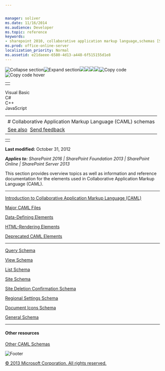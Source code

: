 ```yaml
---


manager: soliver
ms.date: 11/16/2014
ms.audience: Developer
ms.topic: reference
keywords:
- sharepoint 2010, collaborative application markup language,schemas [SharePoint 2010], XML,templates [SharePoint 2010], CAML,schemas [SharePoint 2010], CAML,SharePoint 2010, CAML,site definitions, XML
ms.prod: office-online-server
localization_priority: Normal
ms.assetid: e21daeee-6580-4d13-a448-6f515155d1e8
---
```


![Collapse
section](../icons/collapse_all.gif "Collapse section")![Expand
section](../icons/expand_all.gif "Expand section")![](../icons/collapse_all.gif)![](../icons/expand_all.gif)![](../icons/dropdown.gif)![](../icons/dropdownHover.gif)![Copy
code](../icons/copycode.gif "Copy code")![Copy code
hover](../icons/copycodeHighlight.gif "Copy code hover")
<table>
<tbody>
<tr class="odd">
<td align="left"></td>
</tr>
</tbody>
</table>

Visual Basic  
C\#  
C++  
JavaScript  

<table>
<tbody>
<tr class="odd">
<td align="left"><span id="runningHeaderText"></span></td>
</tr>
<tr class="even">
<td align="left"># Collaborative Application Markup Language (CAML) schemas</td>
</tr>
<tr class="odd">
<td align="left"><a href="#seeAlsoToggle">See also</a>  <span id="headfeedbackarea" class="feedbackhead"><a href="javascript:SubmitFeedback(&#39;docthis@Microsoft.com&#39;,&#39;&#39;,&#39;&#39;,&#39;&#39;,&#39;1.0.18082.1225&#39;,&#39;%0\dThank%20you%20for%20your%20feedback.%20The%20developer%20writing%20teams%20use%20your%20feedback%20to%20improve%20documentation.%20While%20we%20are%20reviewing%20your%20feedback,%20we%20may%20send%20you%20e-mail%20to%20ask%20for%20clarification%20or%20feedback%20on%20a%20solution.%20We%20do%20not%20use%20your%20e-mail%20address%20for%20any%20other%20purpose%20and%20we%20delete%20it%20after%20we%20finish%20our%20review.%0\AFor%20further%20information%20about%20the%20privacy%20policies%20of%20Microsoft,%20please%20see%20http://privacy.microsoft.com/en-us/default.aspx.%0\A%0\d&#39;,&#39;Customer%20feedback&#39;);">Send feedback</a></span></td>
</tr>
</tbody>
</table>

<table>
<colgroup>
<col width="100%" />
</colgroup>
<tbody>
<tr class="odd">
<td align="left"></td>
</tr>
</tbody>
</table>

**Last modified:** October 31, 2012

***Applies to:** SharePoint 2016 | SharePoint Foundation 2013 |
SharePoint Online | SharePoint Server 2013*

This section provides overview topics as well as information and
reference documentation for the elements used in Collaborative
Application Markup Language (CAML).


--------------------------------------------------------------------------------------------------------------------------------------------------------------------------------------------------------------

<span sdata="link">[Introduction to Collaborative Application Markup
Language (CAML)](introduction-to-collaborative-application-markup-language-caml.htm)</span>

<span sdata="link">[Major CAML
Files](major-caml-files.htm)</span>

<span sdata="link">[Data-Defining
Elements](data-defining-elements.htm)</span>

<span sdata="link">[HTML-Rendering
Elements](html-rendering-elements.htm)</span>

<span sdata="link">[Deprecated CAML
Elements](deprecated-caml-elements.htm)</span>


------------------------------------------------------------------------------------------------------------------------------------------------------------------------------------------------

<span sdata="link">[Query
Schema](query-schema.htm)</span>

<span sdata="link">[View
Schema](view-schema.htm)</span>

<span sdata="link">[List
Schema](list-schema.htm)</span>

<span sdata="link">[Site
Schema](site-schema.htm)</span>

<span sdata="link">[Site Deletion Confirmation
Schema](site-deletion-confirmation-schema.htm)</span>

<span sdata="link">[Regional Settings
Schema](regional-settings-schema.htm)</span>

<span sdata="link">[Document Icons
Schema](document-icons-schema.htm)</span>

<span sdata="link">[General
Schema](general-schema.htm)</span>


-------------------------------------------------------------------------------------------------------------------------------------------------------------------------------------------

#### Other resources

[Other CAML
Schemas](http://msdn.microsoft.com/library/cee9f788-89a3-4fe1-92d8-10517c8904cf(Office.15).aspx)

![Footer](../icons/footer.gif "Footer")

[© 2013 Microsoft Corporation. All rights
reserved.](office-2013-documentation-copyright-notice.htm)




